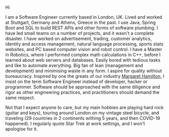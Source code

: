 Hi

I am a Software Engineer currently based in London, UK. Lived and worked at Stuttgart, Germany and Athens, Greece in the
past.
I use Java, Spring Boot and SQL to build REST APIs and other forms of software plumbing. I have led small teams on a
number of projects,
and it wasn't a complete disaster. I have worked on advertisement, trading, customer analytics, identity and access
management,
natural language processing, sports stats websites, and PC based computer vision and robot control. I have a Master in
Robotics,
where I performed complex math calculations in C++, before I learned about web servers and databases. Easily bored with
tedious tasks
and like to automate everything. Big fan of lean (management and development) and minimising waste in any form. I aspire
for quality without bureaucracy.
Inspired by one the greats of our
industry [Margaret Hamilton](https://en.wikipedia.org/wiki/Margaret_Hamilton_(scientist)#Legacy),
I insist on the term Software Engineer instead of developer, hacker or programmer. Software should be approached with
the same diligence and
rigor as other engineering practices, and practitioners should demand the same respect.

Not that I expect anyone to care, but my main hobbies are playing hard rock (guitar and keys), touring around London on
my vintage steel bicycle, and traveling (29 countries in 2 continents withing 5 years, and then COVID-19 happened).
I regularly quote Star Trek at work settings, and I won't apologise for it.
